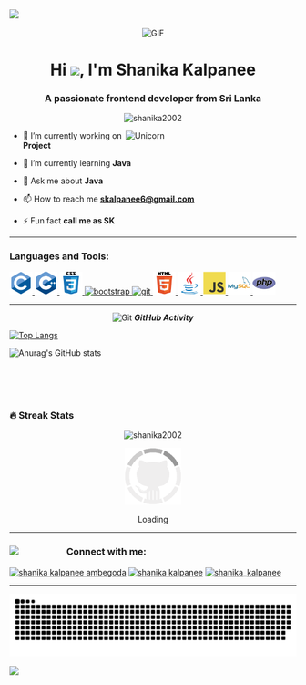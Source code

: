 <!--horizontal divider(gradiant)-->
<img src="https://user-images.githubusercontent.com/73097560/115834477-dbab4500-a447-11eb-908a-139a6edaec5c.gif">

<p align="center">
<img alt="GIF" src="https://github.com/arsentieva/arsentieva/blob/main/code.gif?raw=true" height="280" />
<p/>

<h1 align="center">Hi <img src="https://media.giphy.com/media/hvRJCLFzcasrR4ia7z/giphy.gif" width="35">, I'm Shanika Kalpanee</h1>
<h3 align="center">A passionate frontend developer from Sri Lanka</h3>

<p align="center"> <img src="https://komarev.com/ghpvc/?username=shanika2002&label=Profile%20views&color=0e75b6&style=flat" alt="shanika2002" /> </p>

<img align="right" width=300px alt="Unicorn" src="https://c.tenor.com/GN73MKBawZYAAAAi/busy-cute.gif" />



- 🔭 I’m currently working on **Project**

- 🌱 I’m currently learning **Java**

- 💬 Ask me about **Java**

- 📫 How to reach me **skalpanee6@gmail.com**

- ⚡ Fun fact **call me as SK**

---

<h3 align="left">Languages and Tools:</h3>
<p align="left"> <a href="https://www.cprogramming.com/" target="_blank" rel="noreferrer"> <img src="https://raw.githubusercontent.com/devicons/devicon/master/icons/c/c-original.svg" alt="c" width="40" height="40"/> </a> <a href="https://www.w3schools.com/cpp/" target="_blank" rel="noreferrer"> <img src="https://raw.githubusercontent.com/devicons/devicon/master/icons/cplusplus/cplusplus-original.svg" alt="cplusplus" width="40" height="40"/> </a> <a href="https://www.w3schools.com/css/" target="_blank" rel="noreferrer"> <img src="https://raw.githubusercontent.com/devicons/devicon/master/icons/css3/css3-original-wordmark.svg" alt="css3" width="40" height="40"/> </a> <a href="https://getbootstrap.com" target="_blank" rel="noreferrer"> <img src="https://raw.githubusercontent.com/Scar1109/skill-icons/59059d9d1a2c092696dc66e00931cc1181a4ce1f/icons/Bootstrap.svg" alt="bootstrap" width="40" height="40"/> </a> <a href="https://git-scm.com/" target="_blank" rel="noreferrer"> <img src="https://www.vectorlogo.zone/logos/git-scm/git-scm-icon.svg" alt="git" width="40" height="40"/> </a> <a href="https://www.w3.org/html/" target="_blank" rel="noreferrer"> <img src="https://raw.githubusercontent.com/devicons/devicon/master/icons/html5/html5-original-wordmark.svg" alt="html5" width="40" height="40"/> </a> <a href="https://www.java.com" target="_blank" rel="noreferrer"> <img src="https://raw.githubusercontent.com/devicons/devicon/master/icons/java/java-original.svg" alt="java" width="40" height="40"/> </a> <a href="https://developer.mozilla.org/en-US/docs/Web/JavaScript" target="_blank" rel="noreferrer"> <img src="https://raw.githubusercontent.com/devicons/devicon/master/icons/javascript/javascript-original.svg" alt="javascript" width="40" height="40"/> </a> <a href="https://www.mysql.com/" target="_blank" rel="noreferrer"> <img src="https://raw.githubusercontent.com/devicons/devicon/master/icons/mysql/mysql-original-wordmark.svg" alt="mysql" width="40" height="40"/> </a> <a href="https://www.php.net" target="_blank" rel="noreferrer"> <img src="https://raw.githubusercontent.com/devicons/devicon/master/icons/php/php-original.svg" alt="php" width="40" height="40"/> </a> </p>

---

<p align="center">
 <img src="https://media.giphy.com/media/W5eoZHPpUx9sapR0eu/giphy.gif" width="30px" alt="Git"/>&nbsp;<i><b>GitHub Activity</b></i></p>
 
[![Top Langs](https://github-readme-stats.vercel.app/api/top-langs/?username=shanika2002&layout=compact)](https://github.com/shanika2002/github-readme-stats&layout=compact)

![Anurag's GitHub stats](https://github-readme-stats.vercel.app/api?username=shanika2002&show_icons=true&theme=radical)
<br><br><br><br><br>

### 🔥 Streak Stats
<p align="center"><img src="https://github-readme-streak-stats.herokuapp.com/?user=shanika2002&theme=algolia" alt="shanika2002"  /></p>

<div align=center>
        <img src="https://raw.githubusercontent.com/AhmedFathyDev/AhmedFathyDev/main/GitHub.gif" alt="GitHub Octocat Logo" height="100">
        <p>Loading</p>
    </div>

-----

<h3> <img src='https://raw.githubusercontent.com/ShahriarShafin/ShahriarShafin/main/Assets/handshake.gif' width="100px" align="left">Connect with me: </h3>
<p align="left">
<a href="https://linkedin.com/in/shanika kalpanee ambegoda" target="blank"><img align="center" src="https://raw.githubusercontent.com/rahuldkjain/github-profile-readme-generator/master/src/images/icons/Social/linked-in-alt.svg" alt="shanika kalpanee ambegoda" height="30" width="40" /></a>
<a href="https://fb.com/shanika kalpanee" target="blank"><img align="center" src="https://raw.githubusercontent.com/rahuldkjain/github-profile-readme-generator/master/src/images/icons/Social/facebook.svg" alt="shanika kalpanee" height="30" width="40" /></a>
<a href="https://instagram.com/shanika_kalpanee" target="blank"><img align="center" src="https://raw.githubusercontent.com/rahuldkjain/github-profile-readme-generator/master/src/images/icons/Social/instagram.svg" alt="shanika_kalpanee" height="30" width="40" /></a>
</p>

----

<p align="center">
  <img  src="https://raw.githubusercontent.com/Elanza-48/Elanza-48/main/resources/img/github-contribution-grid-snake.svg"
    alt="example" />
</p>



<!--horizontal divider(gradiant)-->
<img src="https://user-images.githubusercontent.com/73097560/115834477-dbab4500-a447-11eb-908a-139a6edaec5c.gif">
